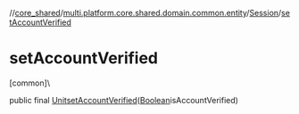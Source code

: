 //[core_shared](../../../index.md)/[multi.platform.core.shared.domain.common.entity](../index.md)/[Session](index.md)/[setAccountVerified](set-account-verified.md)

# setAccountVerified

[common]\

public final [Unit](https://kotlinlang.org/api/latest/jvm/stdlib/kotlin/-unit/index.html)[setAccountVerified](set-account-verified.md)([Boolean](https://developer.android.com/reference/kotlin/java/lang/Boolean.html)isAccountVerified)

